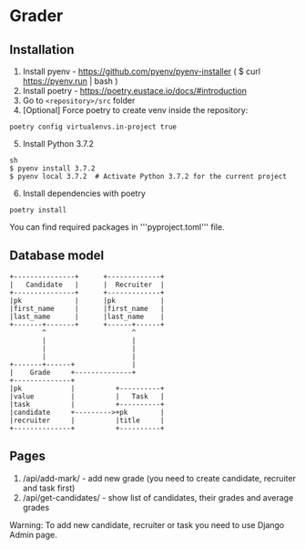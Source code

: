# Grader

## Installation
1. Install pyenv - https://github.com/pyenv/pyenv-installer ( $ curl https://pyenv.run | bash )
2. Install poetry - https://poetry.eustace.io/docs/#introduction
3. Go to `<repository>/src` folder
4. [Optional] Force poetry to create venv inside the repository:
```
poetry config virtualenvs.in-project true
```
5. Install Python 3.7.2
```
sh
$ pyenv install 3.7.2
$ pyenv local 3.7.2  # Activate Python 3.7.2 for the current project
```
6. Install dependencies with poetry
```
poetry install
```

You can find required packages in '''pyproject.toml''' file.


## Database model

```
+---------------+      +-------------+
|   Candidate   |      |  Recruiter  |
+---------------+      +-------------+
|pk             |      |pk           |
|first_name     |      |first_name   |
|last_name      |      |last_name    |
+-------+-------+      +------+------+
        ^                     ^
        |                     |
        |                     |
        |                     |
+-------+------+              |
|    Grade     +--------------+
+--------------+
|pk            |          +----------+
|value         |          |   Task   |
|task          |          +----------+
|candidate     +--------->+pk        |
|recruiter     |          |title     |
+--------------+          +----------+
```


## Pages
1. /api/add-mark/ - add new grade (you need to create candidate, recruiter and task first)
2. /api/get-candidates/ - show list of candidates, their grades and average grades

Warning: To add new candidate, recruiter or task you need to use Django Admin page.